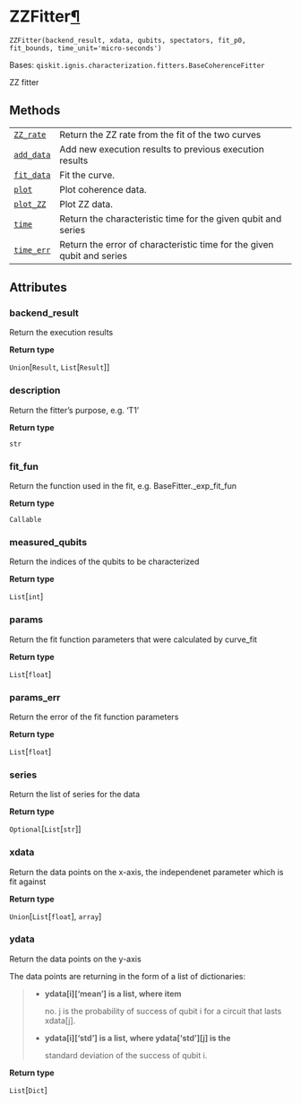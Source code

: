 # ZZFitter[¶](#zzfitter "Permalink to this headline")

<span id="undefined" />

`ZZFitter(backend_result, xdata, qubits, spectators, fit_p0, fit_bounds, time_unit='micro-seconds')`

Bases: `qiskit.ignis.characterization.fitters.BaseCoherenceFitter`

ZZ fitter

## Methods

|                                                                                                                                                                 |                                                                        |
| --------------------------------------------------------------------------------------------------------------------------------------------------------------- | ---------------------------------------------------------------------- |
| [`ZZ_rate`](qiskit.ignis.characterization.ZZFitter.ZZ_rate#qiskit.ignis.characterization.ZZFitter.ZZ_rate "qiskit.ignis.characterization.ZZFitter.ZZ_rate")     | Return the ZZ rate from the fit of the two curves                      |
| [`add_data`](qiskit.ignis.characterization.ZZFitter.add_data#qiskit.ignis.characterization.ZZFitter.add_data "qiskit.ignis.characterization.ZZFitter.add_data") | Add new execution results to previous execution results                |
| [`fit_data`](qiskit.ignis.characterization.ZZFitter.fit_data#qiskit.ignis.characterization.ZZFitter.fit_data "qiskit.ignis.characterization.ZZFitter.fit_data") | Fit the curve.                                                         |
| [`plot`](qiskit.ignis.characterization.ZZFitter.plot#qiskit.ignis.characterization.ZZFitter.plot "qiskit.ignis.characterization.ZZFitter.plot")                 | Plot coherence data.                                                   |
| [`plot_ZZ`](qiskit.ignis.characterization.ZZFitter.plot_ZZ#qiskit.ignis.characterization.ZZFitter.plot_ZZ "qiskit.ignis.characterization.ZZFitter.plot_ZZ")     | Plot ZZ data.                                                          |
| [`time`](qiskit.ignis.characterization.ZZFitter.time#qiskit.ignis.characterization.ZZFitter.time "qiskit.ignis.characterization.ZZFitter.time")                 | Return the characteristic time for the given qubit and series          |
| [`time_err`](qiskit.ignis.characterization.ZZFitter.time_err#qiskit.ignis.characterization.ZZFitter.time_err "qiskit.ignis.characterization.ZZFitter.time_err") | Return the error of characteristic time for the given qubit and series |

## Attributes

<span id="undefined" />

### backend\_result

Return the execution results

**Return type**

`Union`\[`Result`, `List`\[`Result`]]

<span id="undefined" />

### description

Return the fitter’s purpose, e.g. ‘T1’

**Return type**

`str`

<span id="undefined" />

### fit\_fun

Return the function used in the fit, e.g. BaseFitter.\_exp\_fit\_fun

**Return type**

`Callable`

<span id="undefined" />

### measured\_qubits

Return the indices of the qubits to be characterized

**Return type**

`List`\[`int`]

<span id="undefined" />

### params

Return the fit function parameters that were calculated by curve\_fit

**Return type**

`List`\[`float`]

<span id="undefined" />

### params\_err

Return the error of the fit function parameters

**Return type**

`List`\[`float`]

<span id="undefined" />

### series

Return the list of series for the data

**Return type**

`Optional`\[`List`\[`str`]]

<span id="undefined" />

### xdata

Return the data points on the x-axis, the independenet parameter which is fit against

**Return type**

`Union`\[`List`\[`float`], `array`]

<span id="undefined" />

### ydata

Return the data points on the y-axis

The data points are returning in the form of a list of dictionaries:

> *   **ydata\[i]\[‘mean’] is a list, where item**
>
>     no. j is the probability of success of qubit i for a circuit that lasts xdata\[j].
>
> *   **ydata\[i]\[‘std’] is a list, where ydata\[‘std’]\[j] is the**
>
>     standard deviation of the success of qubit i.

**Return type**

`List`\[`Dict`]
